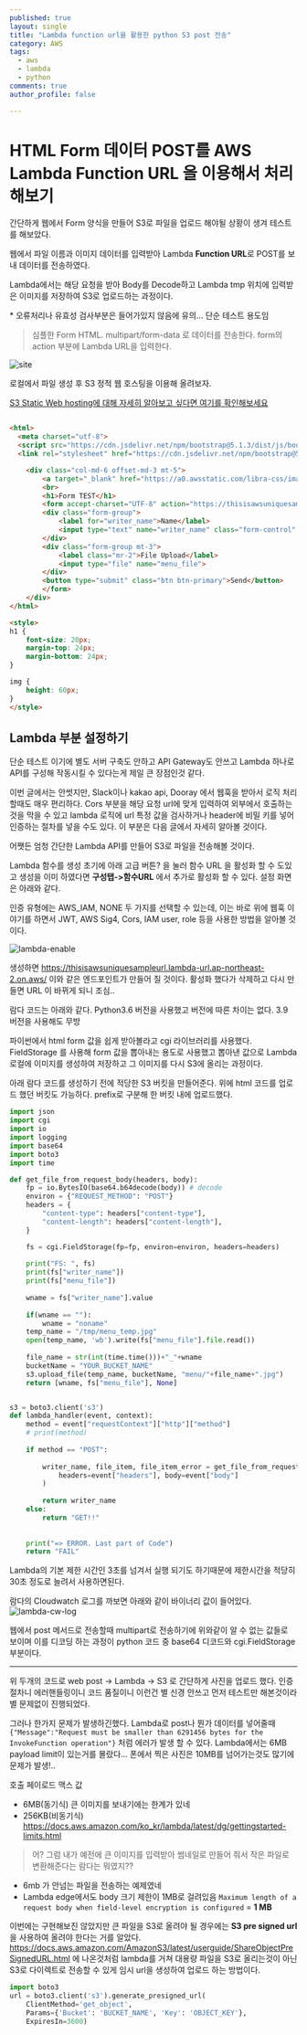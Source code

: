 ```yaml
---
published: true
layout: single
title: "Lambda function url을 활용한 python S3 post 전송"
category: AWS
tags:
  - aws
  - lambda
  - python
comments: true
author_profile: false

---
```




HTML Form 데이터 POST를 AWS Lambda Function URL 을 이용해서 처리해보기
=============

간단하게 웹에서 Form 양식을 만들어 S3로 파일을 업로드 해야될 상황이 생겨 테스트를 해보았다.

웹에서 파일 이름과 이미지 데이터를 입력받아 Lambda **Function URL**로 POST를 보내 데이터를 전송하였다. 

Lambda에서는 해당 요청을 받아 Body를 Decode하고 Lambda tmp 위치에 입력받은 이미지를 저장하여 S3로 업로드하는 과정이다.

\* 오류처리나 유효성 검사부분은 들어가있지 않음에 유의... 단순 테스트 용도임

> 심플한 Form HTML. multipart/form-data 로 데이터를 전송한다. form의 action 부분에 Lambda URL을 입력한다.

![site](../../assets/images/post/lambda-function-url/website.png)

로컬에서 파일 생성 후 S3 정적 웹 호스팅을 이용해 올려보자.

[S3 Static Web hosting에 대해 자세히 알아보고 싶다면 여기를 확인해보세요]()
``` html

<html>
  <meta charset="utf-8">
  <script src="https://cdn.jsdelivr.net/npm/bootstrap@5.1.3/dist/js/bootstrap.min.js" integrity="sha384-QJHtvGhmr9XOIpI6YVutG+2QOK9T+ZnN4kzFN1RtK3zEFEIsxhlmWl5/YESvpZ13" crossorigin="anonymous"></script>
  <link rel="stylesheet" href="https://cdn.jsdelivr.net/npm/bootstrap@5.1.3/dist/css/bootstrap.min.css" integrity="sha384-1BmE4kWBq78iYhFldvKuhfTAU6auU8tT94WrHftjDbrCEXSU1oBoqyl2QvZ6jIW3" crossorigin="anonymous">

    <div class="col-md-6 offset-md-3 mt-5">
        <a target="_blank" href="https://a0.awsstatic.com/libra-css/images/logos/aws_logo_smile_1200x630.png"><img src=''></a>
        <br>
        <h1>Form TEST</h1>
        <form accept-charset="UTF-8" action="https://thisisawsuniquesampleurl.lambda-url.ap-northeast-2.on.aws" method="POST" enctype="multipart/form-data" target="_blank">
        <div class="form-group">
            <label for="writer_name">Name</label>
            <input type="text" name="writer_name" class="form-control" id="writer_name" placeholder="Sample">
        </div>
        <div class="form-group mt-3">
            <label class="mr-2">File Upload</label>
            <input type="file" name="menu_file">
        </div>
        <button type="submit" class="btn btn-primary">Send</button>
        </form>
    </div> 
</html>

<style>
h1 {
    font-size: 20px;
    margin-top: 24px;
    margin-bottom: 24px;
}

img {
    height: 60px;
}
</style>

```

## Lambda 부분 설정하기

단순 테스트 이기에 별도 서버 구축도 안하고 API Gateway도 안쓰고 Lambda 하나로 API를 구성해 작동시킬 수 있다는게 제일 큰 장점인것 같다.

이번 글에서는 안썻지만, Slack이나 kakao api, Dooray 에서 웹훅을 받아서 로직 처리할때도 매우 편리하다. Cors 부분을 해당 요청 url에 맞게 입력하여 외부에서 호출하는것을 막을 수 있고 lambda 로직에 url 특정 값을 검사하거나 header에 비밀 키를 넣어 인증하는 절차를 넣을 수도 있다. 이 부분은 다음 글에서 자세히 알아볼 것이다.

어쨋든 엄청 간단한 Lambda API를 만들어 S3로 파일을 전송해볼 것이다.

Lambda 함수를 생성 초기에 아래 고급 버튼? 을 눌러 함수 URL 을 활성화 할 수 도있고 생성을 이미 하였다면 **구성탭->함수URL** 에서 추가로 활성화 할 수 있다. 설정 화면은 아래와 같다.

인증 유형에는 AWS_IAM, NONE 두 가지를 선택할 수 있는데, 이는 바로 위에 웹훅 이야기를 하면서 JWT, AWS Sig4, Cors, IAM user, role 등을 사용한 방법을 알아볼 것이다.

![lambda-enable](../../assets/images/post/lambda-function-url/lambda-function-url-enable.png)

생성하면 https://thisisawsuniquesampleurl.lambda-url.ap-northeast-2.on.aws/ 이와 같은 엔드포인트가 만들어 질 것이다. 활성화 했다가 삭제하고 다시 만들면 URL 이 바뀌게 되니 조심..

람다 코드는 아래와 같다. Python3.6 버전을 사용했고 버전에 따른 차이는 없다. 3.9 버전을 사용해도 무방

파이썬에서 html form 값을 쉽게 받아볼라고 cgi 라이브러리를 사용했다. FieldStorage 를 사용해 form 값을 뽑아내는 용도로 사용했고 뽑아낸 값으로 Lambda 로컬에 이미지를 생성하여 저장하고 그 이미지를 다시 S3에 올리는 과정이다.

아래 람다 코드를 생성하기 전에 적당한 S3 버킷을 만들어준다. 위에 html 코드를 업로드 했던 버킷도 가능하다. prefix로 구분해 한 버킷 내에 업로드했다.

``` python
import json
import cgi
import io 
import logging
import base64
import boto3
import time 

def get_file_from_request_body(headers, body):
    fp = io.BytesIO(base64.b64decode(body)) # decode
    environ = {"REQUEST_METHOD": "POST"}
    headers = {
        "content-type": headers["content-type"],
        "content-length": headers["content-length"],
    }

    fs = cgi.FieldStorage(fp=fp, environ=environ, headers=headers) 
    
    print("FS: ", fs)
    print(fs["writer_name"])
    print(fs["menu_file"])
    
    wname = fs["writer_name"].value
    
    if(wname == ""):
        wname = "noname"
    temp_name = "/tmp/menu_temp.jpg"
    open(temp_name, 'wb').write(fs["menu_file"].file.read())
   
    file_name = str(int(time.time()))+"_"+wname
    bucketName = "YOUR_BUCKET_NAME"
    s3.upload_file(temp_name, bucketName, "menu/"+file_name+".jpg")
    return [wname, fs["menu_file"], None] 


s3 = boto3.client('s3')
def lambda_handler(event, context):
    method = event["requestContext"]["http"]["method"]
    # print(method)
    
    if method == "POST":
        
        writer_name, file_item, file_item_error = get_file_from_request_body(
            headers=event["headers"], body=event["body"]
        )
        
        return writer_name
    else:
        return "GET!!"
    
    
    print("=> ERROR. Last part of Code")
    return "FAIL"
```

Lambda의 기본 제한 시간인 3초를 넘겨서 실행 되기도 하기때문에 제한시간을 적당히 30초 정도로 늘려서 사용하면된다.


람다의 Cloudwatch 로그를 까보면 아래와 같이 바이너리 값이 들어있다. 
![lambda-cw-log](../../assets/images/post/lambda-function-url/lambda-cw-log.png)

웹에서 post 메서드로 전송할때 multipart로 전송하기에 위와같이 알 수 없는 값들로 보이며 이를 디코딩 하는 과정이 python 코드 중 base64 디코드와 cgi.FieldStorage 부분이다.

-------- 

위 두개의 코드로 web post -> Lambda -> S3 로 간단하게 사진을 업로드 했다. 인증절차니 에러핸들링이니 코드 품질이니 이런건 별 신경 안쓰고 먼저 테스트만 해본것이라 별 문제없이 진행되었다.

그러나 한가지 문제가 발생하긴했다. Lambda로 post나 뭔가 데이터를 넣어줄때 
`{"Message":"Request must be smaller than 6291456 bytes for the InvokeFunction operation"}` 처럼 에러가 발생 할 수 있다. Lambda에서는 6MB payload limit이 있는거를 몰랐다... 폰에서 찍은 사진은 10MB를 넘어가는것도 많기에 문제가 발생!..

호출 페이로드 맥스 값
- 6MB(동기식) 큰 이미지를 보내기에는 한계가 있네
- 256KB(비동기식)
https://docs.aws.amazon.com/ko_kr/lambda/latest/dg/gettingstarted-limits.html


> 어? 그럼 내가 예전에 큰 이미지를 입력받아 썸네일로 만들어 줘서 작은 파일로 변환해준다는 람다는 뭐였지??

- 6mb 가 안넘는 파일을 전송하는 예제였네
- Lambda edge에서도 body 크기 제한이 1MB로 걸려있음 `Maximum length of a request body when field-level encryption is configured` = **1 MB**
  

이번에는 구현해보진 않았지만 큰 파일을 S3로 올려야 될 경우에는 **S3 pre signed url** 을 사용하여 올려야 한다는 거를 알았다.
https://docs.aws.amazon.com/AmazonS3/latest/userguide/ShareObjectPreSignedURL.html 에 나온것처럼 lambda를 거쳐 대용량 파일을 S3로 올리는것이 아닌 S3로 다이렉트로 전송할 수 있게 임시 url을 생성하여 업로드 하는 방법이다.

``` python
import boto3
url = boto3.client('s3').generate_presigned_url(
    ClientMethod='get_object', 
    Params={'Bucket': 'BUCKET_NAME', 'Key': 'OBJECT_KEY'},
    ExpiresIn=3600)
```